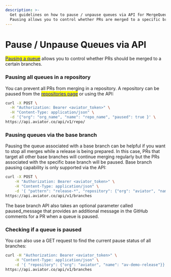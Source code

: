 ```yaml
---
description: >-
  Get guidelines on how to pause / unpause queues via API for MergeQueue.
  Pausing allows you to control whether PRs are merged to a specific branch.
---
```


# Pause / Unpause Queues via API

[<mark style="color:blue;">Pausing a queue</mark>](../concepts/paused-queues.md) allows you to control whether PRs should be merged to a certain branches.

### Pausing all queues in a repository

You can prevent all PRs from merging in a repository. A repository can be paused from the [<mark style="color:blue;">repositories page</mark>](https://app.aviator.co/github/repos) or using the API:

```bash
curl -X POST \
  -H "Authorization: Bearer <aviator_token>" \
  -H "Content-Type: application/json" \
  -d '{"org": "org_name", "name": "repo_name", "paused": true }' \
https://api.aviator.co/api/v1/repo/
```

### Pausing queues via the base branch

Pausing the queue associated with a base branch can be helpful if you want to stop all merges while a release is being prepared. In this case, PRs that target all other base branches will continue merging regularly but the PRs associated with the specific base branch will be paused. Base branch pausing capability is only supported via the API:

```bash
curl -X POST \
    -H "Authorization: Bearer <aviator_token>" \
    -H "Content-Type: application/json" \
    -d '{ "pattern": "release-*", "repository": {"org": "aviator", "name": "av-demo-release"}, "paused": true, "paused_message": "This release branch has been paused."}' \
https://api.aviator.co/api/v1/branches
```

The base branch API also takes an optional parameter called paused\_message that provides an additional message in the GitHub comments for a PR when a queue is paused.

### Checking if a queue is paused

You can also use a GET request to find the current pause status of all branches:

```bash
curl -H "Authorization: Bearer <aviator_token>" \
    -H "Content-Type: application/json" \
    -d '{ "repository": {"org": "aviator", "name": "av-demo-release"}}' \
https://api.aviator.co/api/v1/branches
```
